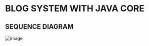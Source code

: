 # BLOG SYSTEM WITH JAVA CORE

## SEQUENCE DIAGRAM
![image](https://user-images.githubusercontent.com/52524133/173488263-4ecbf647-0829-4660-97ee-7ede5bb424b2.png)

